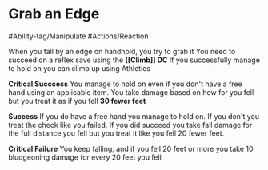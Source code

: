# Grab an Edge

#Ability-tag/Manipulate 
#Actions/Reaction 


When you fall by an edge on handhold, you try to grab it
You need to succeed on a reflex save using the **[[Climb]] DC**
If you successfully manage to hold on you can climb up using Athletics 

**Critical Succcess** You manage to hold on even if you don't have a free hand using an applicable item. You take damage based on how for you fell but you treat it as if you fell **30 fewer feet**

**Success** If you do have a free hand you manage to hold on. If you don't you treat the check like you failed. If you did succeed you take fall damage for the full distance you fell but you treat it like you fell 20 fewer feet.

**Critical Failure** You keep falling, and if you fell 20 feet or more you take 10 bludgeoning damage for every 20 feet you fell
